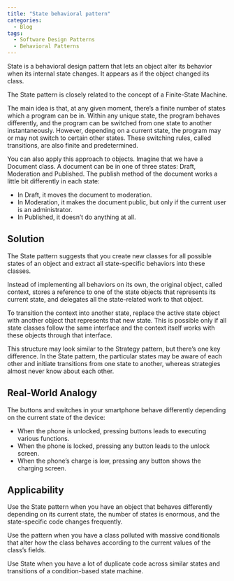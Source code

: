 ```yaml
---
title: "State behavioral pattern"
categories:
  - Blog
tags:
  - Software Design Patterns
  - Behavioral Patterns
---
```


State is a behavioral design pattern that lets an object alter its behavior when its internal state changes. It appears as if the object changed its class.

The State pattern is closely related to the concept of a Finite-State Machine.

The main idea is that, at any given moment, there’s a finite number of states which a program can be in. Within any unique state, the program behaves differently, and the program can be switched from one state to another instantaneously. However, depending on a current state, the program may or may not switch to certain other states. These switching rules, called transitions, are also finite and predetermined.

You can also apply this approach to objects. Imagine that we have a Document class. A document can be in one of three states: Draft, Moderation and Published. The publish method of the document works a little bit differently in each state:
<ul>
<li>In Draft, it moves the document to moderation.</li>
<li>In Moderation, it makes the document public, but only if the current user is an administrator.</li>
<li>In Published, it doesn’t do anything at all.</li>
</ul>

<h2>Solution</h2>

The State pattern suggests that you create new classes for all possible states of an object and extract all state-specific behaviors into these classes.

Instead of implementing all behaviors on its own, the original object, called context, stores a reference to one of the state objects that represents its current state, and delegates all the state-related work to that object.

To transition the context into another state, replace the active state object with another object that represents that new state. This is possible only if all state classes follow the same interface and the context itself works with these objects through that interface.

This structure may look similar to the Strategy pattern, but there’s one key difference. In the State pattern, the particular states may be aware of each other and initiate transitions from one state to another, whereas strategies almost never know about each other.

<h2>Real-World Analogy</h2>

The buttons and switches in your smartphone behave differently depending on the current state of the device:
<ul>
<li>When the phone is unlocked, pressing buttons leads to executing various functions.</li>
<li>When the phone is locked, pressing any button leads to the unlock screen.</li>
<li>When the phone’s charge is low, pressing any button shows the charging screen.</li>
</ul>

<h2>Applicability</h2>

Use the State pattern when you have an object that behaves differently depending on its current state, the number of states is enormous, and the state-specific code changes frequently.

Use the pattern when you have a class polluted with massive conditionals that alter how the class behaves according to the current values of the class’s fields.

Use State when you have a lot of duplicate code across similar states and transitions of a condition-based state machine.
